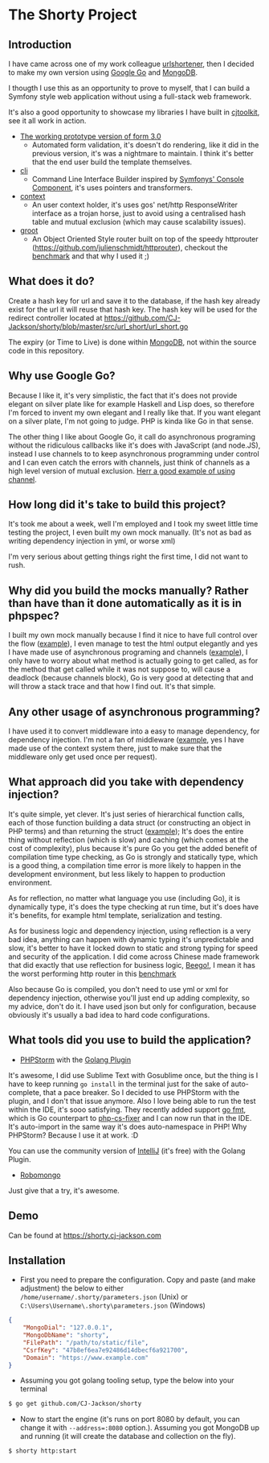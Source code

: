 # The Shorty Project

## Introduction

I have came across one of my work colleague [urlshortener](https://github.com/jarisoft/urlshortener), then I decided to make my own version using [Google Go](https://golang.org/) and [MongoDB](https://www.mongodb.org/).

I thougth I use this as an opportunity to prove to myself, that I can build a Symfony style web application without using a full-stack web framework.

It's also a good opportunity to showcase my libraries I have built in [cjtoolkit](https://github.com/cjtoolkit), see it all work in action.
* [The working prototype version of form 3.0](https://github.com/cjtoolkit/form/tree/epic/form_three)
    * Automated form validation, it's doesn't do rendering, like it did in the previous version, it's was a nightmare to maintain.  I think it's better that the end  user build the template themselves.
* [cli](https://github.com/cjtoolkit/cli)
    * Command Line Interface Builder inspired by [Symfonys' Console Component](http://symfony.com/doc/current/components/console/introduction.html), it's uses pointers and transformers.
* [context](https://github.com/cjtoolkit/context)
    * An user context holder, it's uses gos' net/http ResponseWriter interface as a trojan horse, just to avoid using a centralised hash table and mutual exclusion (which may cause scalability issues).
* [groot](https://github.com/cjtoolkit/groot)
    * An Object Oriented Style router built on top of the speedy httprouter (https://github.com/julienschmidt/httprouter), checkout the [benchmark](https://github.com/julienschmidt/go-http-routing-benchmark) and that why I used it ;)

## What does it do?

Create a hash key for url and save it to the database, if the hash key already exist for the url it will reuse that hash key.  The hash key will be used for the redirect controller located at https://github.com/CJ-Jackson/shorty/blob/master/src/url_short/url_short.go

The expiry (or Time to Live) is done within [MongoDB](https://docs.mongodb.org/manual/tutorial/expire-data/), not within the source code in this repository.

## Why use Google Go?

Because I like it, it's very simplistic, the fact that it's does not provide elegant on silver plate like for example Haskell and Lisp does,  so therefore I'm forced to invent my own elegant and I really like that.  If you want elegant on a silver plate, I'm not going to judge.  PHP is kinda like Go in that sense.

The other thing I like about Google Go, it call do asynchronous programing without the ridiculous callbacks like it's does with JavaScript (and node.JS), instead I use channels to to keep asynchronous programming under control and I can even catch the errors with channels, just think of channels as a high level version of mutual exclusion.  [Herr a good example of using channel](https://tour.golang.org/concurrency/2).

## How long did it's take to build this project?

It's took me about a week, well I'm employed and I took my sweet little time testing the project, I even built my own mock manually. (It's not as bad as writing dependency injection in yml, or worse xml)

I'm very serious about getting things right the first time, I did not want to rush.

## Why did you build the mocks manually? Rather than have than it done automatically as it is in phpspec?

I built my own mock manually because I find it nice to have full control over the flow ([example](https://github.com/CJ-Jackson/shorty/blob/master/src/skeleton/skeleton_mock/skeleton_mock.go)), I even manage to test the html output elegantly and yes I have made use of asynchronous programing and channels ([example](https://github.com/CJ-Jackson/shorty/blob/master/web/index_action_test.go)), I only have to worry about what method is actually going to get called, as for the method that get called while it was not suppose to, will cause a deadlock (because channels block), Go is very good at detecting that and will throw a stack trace and that how I find out.  It's that simple.

## Any other usage of asynchronous programming?

I have used it to convert middleware into a easy to manage dependency, for dependency injection.  I'm not a fan of middleware ([example](https://github.com/CJ-Jackson/shorty/blob/master/src/csrf/services.go), yes I have made use of the context system there, just to make sure that the middleware only get used once per request).

## What approach did you take with dependency injection?

It's quite simple, yet clever.  It's just series of hierarchical function calls, each of those function building a data struct (or constructing an object in PHP terms) and than returning the struct ([example](https://github.com/CJ-Jackson/shorty/blob/master/src/url_short/services.go)); It's does the entire thing without reflection (which is slow) and caching (which comes at the cost of complexity), plus because it's pure Go you get the added benefit of compilation time type checking, as Go is strongly and statically type, which is a good thing, a compilation time error is more likely to happen in the development environment, but less likely to happen to production environment.

As for reflection, no matter what language you use (including Go), it is dynamically type, it's does the type checking at run time, but it's does have it's benefits, for example html template, serialization and testing.

As for business logic and dependency injection, using reflection is a very bad idea, anything can happen with dynamic typing it's unpredictable and slow, it's better to have it locked down to static and strong typing for speed and security of the application.  I did come across Chinese made framework that did exactly that use reflection for business logic, [Beego!](http://beego.me/), I mean it has the worst performing http router in this [benchmark](https://github.com/julienschmidt/go-http-routing-benchmark)

Also because Go is compiled, you don't need to use yml or xml for dependency injection, otherwise you'll just end up adding complexity, so my advice, don't do it.  I have used json but only for configuration,  because obviously it's usually a bad idea to hard code configurations.

## What tools did you use to build the application?

* [PHPStorm](https://www.jetbrains.com/phpstorm/) with the [Golang Plugin](https://github.com/go-lang-plugin-org/go-lang-idea-plugin)

It's awesome, I did use Sublime Text with Gosublime once, but the thing is I have to keep running `go install` in the terminal just for the sake of auto-complete, that a pace breaker.  So I decided to use PHPStorm with the plugin, and I don't that issue anymore.  Also I love being able to run the test within the IDE, it's sooo satisfying.  They recently added support [go fmt](https://blog.golang.org/go-fmt-your-code), which is Go counterpart to [php-cs-fixer](https://github.com/FriendsOfPHP/PHP-CS-Fixer) and I can now run that in the IDE.  It's auto-import in the same way it's does auto-namespace in PHP!  Why PHPStorm? Because I use it at work. :D

You can use the community version of [IntelliJ](https://www.jetbrains.com/idea/?fromMenu) (it's free) with the Golang Plugin.

* [Robomongo](https://robomongo.org/)

Just give that a try, it's awesome.

## Demo

Can be found at https://shorty.cj-jackson.com

## Installation

* First you need to prepare the configuration. Copy and paste (and make adjustment) the below to either `/home/username/.shorty/parameters.json` (Unix) or `C:\Users\Username\.shorty\parameters.json` (Windows)

```json
{
	"MongoDial": "127.0.0.1",
	"MongoDbName": "shorty",
	"FilePath": "/path/to/static/file",
	"CsrfKey": "47b8ef6ea7e92486d14dbecf6a921700",
	"Domain": "https://www.example.com"
}
```

* Assuming you got golang tooling setup, type the below into your terminal

```sh
$ go get github.com/CJ-Jackson/shorty
```

* Now to start the engine (it's runs on port 8080 by default, you can change it with `--address=:8080` option.). Assuming you got MongoDB up and running (it will create the database and collection on the fly).

```sh
$ shorty http:start
```